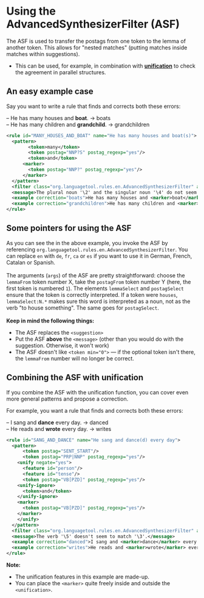# Using the AdvancedSynthesizerFilter (ASF)

The ASF is used to transfer the postags from one token to the lemma of another token. This allows for "nested matches" (putting matches inside matches within suggestions).

* This can be used, for example, in combination with **[unification](/using-unification)** to check the agreement in parallel structures.

## An easy example case

Say you want to write a rule that finds and corrects both these errors:

– He has many houses and **boat**. → boats<br>
– He has many children and **grandchild**. → grandchildren

```xml
<rule id="MANY_HOUSES_AND_BOAT" name="He has many houses and boat(s)">
  <pattern>
        <token>many</token>
        <token postag="NNP?S" postag_regexp="yes"/>
        <token>and</token>
      <marker>
        <token postag="NNP?" postag_regexp="yes"/>
      </marker>
  </pattern>
  <filter class="org.languagetool.rules.en.AdvancedSynthesizerFilter" args="lemmaFrom:4 lemmaSelect:NN.* postagFrom:2 postagSelect:NN.*"/>
  <message>The plural noun '\2' and the singular noun '\4' do not seem to match.</message>
  <example correction="boats">He has many houses and <marker>boat</marker>.</example>
  <example correction="grandchildren">He has many children and <marker>grandchild</marker>.</example>
</rule>
```

## Some pointers for using the ASF

As you can see the in the above example, you invoke the ASF by referencing `org.languagetool.rules.en.AdvancedSynthesizerFilter`. You can replace `en` with `de`, `fr`, `ca` or `es` if you want to use it in German, French, Catalan or Spanish.<br><br>
The arguments (`args`) of the ASF are pretty straightforward: choose the `lemmaFrom` token number X, take the `postagFrom` token number Y (here, the first token is numbered `1`). The elements `lemmaSelect` and `postagSelect` ensure that the token is correctly interpreted. If a token were `houses`, `lemmaSelect:N.*` makes sure this word is interpreted as a noun, not as the verb "to house something". The same goes for `postagSelect`.<br><br>
**Keep in mind the following things:**

* The ASF replaces the `<suggestion>`
* Put the ASF **above** the `<message>` (other than you would do with the suggestion. Otherwise, it won't work)
* The ASF doesn't like `<token min="0">` — if the optional token isn't there, the `lemmaFrom` number will no longer be correct.

## Combining the ASF with unification

If you combine the ASF with the unification function, you can cover even more general patterns and propose a correction.

For example, you want a rule that finds and corrects both these errors:

– I sang and **dance** every day. → danced<br>
– He reads and **wrote** every day. → writes

```xml
<rule id="SANG_AND_DANCE" name="He sang and dance(d) every day">
  <pattern>
      <token postag="SENT_START"/>
      <token postag="PRP|NNP" postag_regexp="yes"/>
    <unify negate="yes">
      <feature id="person"/>
      <feature id="tense"/>
      <token postag="VB[PZD]" postag_regexp="yes"/>
    <unify-ignore>
      <token>and</token>
    </unify-ignore>
    <marker>
      <token postag="VB[PZD]" postag_regexp="yes"/>
    </marker>
    </unify>
  </pattern>
  <filter class="org.languagetool.rules.en.AdvancedSynthesizerFilter" args="lemmaFrom:5 lemmaSelect:V.* postagFrom:3 postagSelect:V.*"/>
  <message>The verb '\5' doesn't seem to match '\3'.</message>
  <example correction="danced">I sang and <marker>dance</marker> every day.</example>
  <example correction="writes">He reads and <marker>wrote</marker> every day.</example>
</rule>
```
**Note:**<br>
* The unification features in this example are made-up.
* You can place the `<marker>` quite freely inside and outside the `<unification>`.
